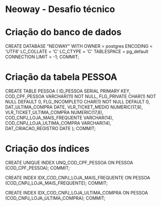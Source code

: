 # Neoway - Desafio técnico

# Criação do banco de dados
CREATE DATABASE "NEOWAY"
    WITH 
    OWNER = postgres
    ENCODING = 'UTF8'
    LC_COLLATE = 'C'
    LC_CTYPE = 'C'
    TABLESPACE = pg_default
    CONNECTION LIMIT = -1;
COMMIT;

# Criação da tabela PESSOA
CREATE TABLE PESSOA 
	( 
		ID_PESSOA SERIAL PRIMARY KEY, 
		COD_CPF_PESSOA VARCHAR(11) NOT NULL, 
		FLG_PRIVATE CHAR(1) NOT NULL DEFAULT 0, 
		FLG_INCOMPLETO CHAR(1) NOT NULL DEFAULT 0,
		DAT_ULTIMA_COMPRA DATE,
		VLR_TICKET_MEDIO NUMERIC(17,8), 
		VLR_TICKET_ULTIMA_COMPRA NUMERIC(17,8),
		COD_CNPJ_LOJA_MAIS_FREQUENTE VARCHAR(14),
		COD_CNPJ_LOJA_ULTIMA_COMPRA VARCHAR(14),
		DAT_CRIACAO_REGISTRO DATE
	);
COMMIT;

# Criação dos índices
CREATE UNIQUE INDEX UNQ_COD_CPF_PESSOA ON PESSOA (COD_CPF_PESSOA);
COMMIT;

CREATE INDEX IDX_COD_CNPJ_LOJA_MAIS_FREQUENTE ON PESSOA (COD_CNPJ_LOJA_MAIS_FREQUENTE);
COMMIT;

CREATE INDEX IDX_COD_CNPJ_LOJA_ULTIMA_COMPRA ON PESSOA (COD_CNPJ_LOJA_ULTIMA_COMPRA);
COMMIT;
